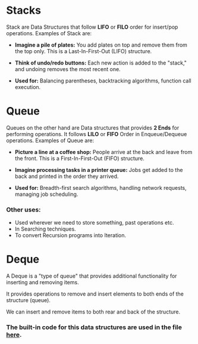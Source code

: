 # Stacks

Stack are Data Structures that follow **LIFO** or **FILO** order for insert/pop operations. Examples of Stack are:

* **Imagine a pile of plates:** You add plates on top and remove them from the top only. This is a Last-In-First-Out (LIFO) structure.
  
* **Think of undo/redo buttons:** Each new action is added to the "stack," and undoing removes the most recent one.
  
* **Used for:** Balancing parentheses, backtracking algorithms, function call execution.

# Queue

Queues on the other hand are Data structures that provides **2 Ends** for performing operations. It follows **LILO** or **FIFO** Order in Enqueue/Dequeue operations. Examples of Queue are:

* **Picture a line at a coffee shop:** People arrive at the back and leave from the front. This is a First-In-First-Out (FIFO) structure.
  
* **Imagine processing tasks in a printer queue:** Jobs get added to the back and printed in the order they arrived.
  
* **Used for:** Breadth-first search algorithms, handling network requests, managing job scheduling.

### Other uses:

* Used wherever we need to store something, past operations etc.
* In Searching techniques.
* To convert Recursion programs into Iteration.

# Deque

A Deque is a "type of queue" that provides additional functionality for inserting and removing items.

It provides operations to remove and insert elements to both ends of the structure (queue).

We can insert and remove items to both rear and back of the structure.

### The built-in code for this data structures are used in the file [here](./InBuilt.java#L49).
